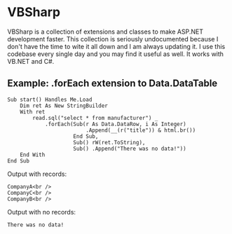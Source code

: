 VBSharp
====================

VBSharp is a collection of extensions and classes to make ASP.NET development faster.  This collection is seriously undocumented because I don't have the time to wite it all down and I am always updating it.
I use this codebase every single day and you may find it useful as well.  It works with VB.NET and C#.


Example: .forEach extension to Data.DataTable
---------------------


    Sub start() Handles Me.Load
        Dim ret As New StringBuilder
        With ret
            read.sql("select * from manufacturer") _
                .forEach(Sub(r As Data.DataRow, i As Integer)
                             .Append(__(r("title")) & html.br())
                         End Sub,
                         Sub() rW(ret.ToString),
                         Sub() .Append("There was no data!"))
        End With
    End Sub
    
Output with records:
	
	CompanyA<br />
	CompanyC<br />
	CompanyB<br />

Output with no records:
	
	There was no data!
